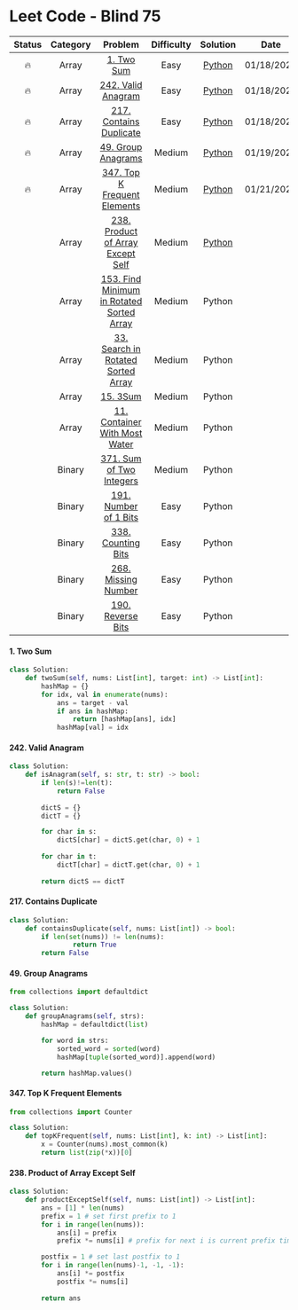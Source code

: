 # Leet Code - Blind 75

|Status|Category|Problem|Difficulty|Solution|Date|
|:-:|:-:|:-:|:-:|:-:|:-:|
|:fire:|Array|[1. Two Sum](https://leetcode.com/problems/two-sum/)|Easy|[Python](#1-two-sum)|01/18/2024|
|:fire:|Array|[242. Valid Anagram](https://leetcode.com/problems/valid-anagram/)|Easy|[Python](#242-valid-anagram)|01/18/2024|
|:fire:|Array|[217. Contains Duplicate](https://leetcode.com/problems/contains-duplicate/)|Easy|[Python](#217-contains-duplicate)|01/18/2024|
|:fire:|Array|[49. Group Anagrams](https://leetcode.com/problems/group-anagrams/)|Medium|[Python](#49-group-anagrams)|01/19/2024|
|:fire:|Array|[347. Top K Frequent Elements](https://leetcode.com/problems/top-k-frequent-elements/)|Medium|[Python](#347-top-k-frequent-elements)|01/21/2024|
||Array|[238. Product of Array Except Self](https://leetcode.com/problems/product-of-array-except-self/)|Medium|[Python](#238-product-of-array-except-self)||
||Array|[153. Find Minimum in Rotated Sorted Array](https://leetcode.com/problems/find-minimum-in-rotated-sorted-array/)|Medium|Python||
||Array|[33. Search in Rotated Sorted Array](https://leetcode.com/problems/search-in-rotated-sorted-array/)|Medium|Python||
||Array|[15. 3Sum](https://leetcode.com/problems/3sum/)|Medium|Python||
||Array|[11. Container With Most Water](https://leetcode.com/problems/container-with-most-water/)|Medium|Python||
||Binary|[371. Sum of Two Integers](https://leetcode.com/problems/sum-of-two-integers/)|Medium|Python||
||Binary|[191. Number of 1 Bits](https://leetcode.com/problems/number-of-1-bits/)|Easy|Python||
||Binary|[338. Counting Bits](https://leetcode.com/problems/counting-bits/)|Easy|Python||
||Binary|[268. Missing Number](https://leetcode.com/problems/missing-number/)|Easy|Python||
||Binary|[190. Reverse Bits](https://leetcode.com/problems/reverse-bits/)|Easy|Python||

#### 1. Two Sum
```python
class Solution:
    def twoSum(self, nums: List[int], target: int) -> List[int]:
        hashMap = {}
        for idx, val in enumerate(nums):
            ans = target - val
            if ans in hashMap:
                return [hashMap[ans], idx]
            hashMap[val] = idx
```

#### 242. Valid Anagram
```python
class Solution:
    def isAnagram(self, s: str, t: str) -> bool:
        if len(s)!=len(t):
            return False
        
        dictS = {}
        dictT = {}

        for char in s:
            dictS[char] = dictS.get(char, 0) + 1
        
        for char in t:
            dictT[char] = dictT.get(char, 0) + 1
        
        return dictS == dictT
```

#### 217. Contains Duplicate
```python
class Solution:
    def containsDuplicate(self, nums: List[int]) -> bool:
        if len(set(nums)) != len(nums):
                return True
        return False
```

#### 49. Group Anagrams
```python
from collections import defaultdict

class Solution:
    def groupAnagrams(self, strs):
        hashMap = defaultdict(list)

        for word in strs:
            sorted_word = sorted(word)
            hashMap[tuple(sorted_word)].append(word)

        return hashMap.values()
```

#### 347. Top K Frequent Elements
```python
from collections import Counter

class Solution:
    def topKFrequent(self, nums: List[int], k: int) -> List[int]:
        x = Counter(nums).most_common(k)
        return list(zip(*x))[0]
```

#### 238. Product of Array Except Self
```python
class Solution:
    def productExceptSelf(self, nums: List[int]) -> List[int]:
        ans = [1] * len(nums)
        prefix = 1 # set first prefix to 1
        for i in range(len(nums)):
            ans[i] = prefix
            prefix *= nums[i] # prefix for next i is current prefix times current num

        postfix = 1 # set last postfix to 1
        for i in range(len(nums)-1, -1, -1):
            ans[i] *= postfix
            postfix *= nums[i]
        
        return ans
```
